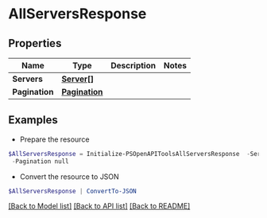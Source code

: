 # AllServersResponse
## Properties

Name | Type | Description | Notes
------------ | ------------- | ------------- | -------------
**Servers** | [**Server[]**](Server.md) |  | 
**Pagination** | [**Pagination**](Pagination.md) |  | 

## Examples

- Prepare the resource
```powershell
$AllServersResponse = Initialize-PSOpenAPIToolsAllServersResponse  -Servers null `
 -Pagination null
```

- Convert the resource to JSON
```powershell
$AllServersResponse | ConvertTo-JSON
```

[[Back to Model list]](../README.md#documentation-for-models) [[Back to API list]](../README.md#documentation-for-api-endpoints) [[Back to README]](../README.md)

